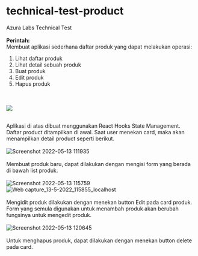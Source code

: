 # technical-test-product
Azura Labs Technical Test
<br /><br />
<b>Perintah:</b> <br />
Membuat aplikasi sederhana daftar produk yang dapat melakukan operasi:
<ol>
  <li>Lihat daftar produk</li>
  <li>Lihat detail sebuah produk</li>
  <li>Buat produk</li>
  <li>Edit produk</li>
  <li>Hapus produk</li>
</ol>
<br /><br />

<img src="https://user-images.githubusercontent.com/70563202/168208677-76dbcc3c-54d9-49e5-9505-80cacd4b646f.jpeg" />
<br /><br />

Aplikasi di atas dibuat menggunakan React Hooks State Management. Daftar product ditampilkan di awal. Saat user menekan card, maka akan menampilkan detail product seperti berikut.
<br /><br />
![Screenshot 2022-05-13 111935](https://user-images.githubusercontent.com/70563202/168210545-8c760117-53a8-4f95-b049-2a920e5b493d.png)
<br /><br />
Membuat produk baru, dapat dilakukan dengan mengisi form yang berada di bawah list produk.
<br /><br />
![Screenshot 2022-05-13 115759](https://user-images.githubusercontent.com/70563202/168214271-e76cbaf4-e8b5-4d23-8567-92b52da4b813.png)
![Web capture_13-5-2022_115855_localhost](https://user-images.githubusercontent.com/70563202/168214328-a22d859e-a0d9-4fda-951a-a15eaba02c13.jpeg)
<br /><br />
Mengidit produk dilakukan dengan menekan button Edit pada card produk. Form yang semula digunakan untuk menambah produk akan berubah fungsinya untuk mengedit produk.
<br /><br />
![Screenshot 2022-05-13 120645](https://user-images.githubusercontent.com/70563202/168214869-ea088c86-5f78-46dd-881c-679a36319b98.png)
<br /><br />
Untuk menghapus produk, dapat dilakukan dengan menekan button delete pada card.
